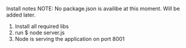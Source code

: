 Install notes
NOTE: No package.json is availibe at this moment. Will be added later.

1. Install all required libs
2. run $ node server.js
3. Node is serving the application on port 8001